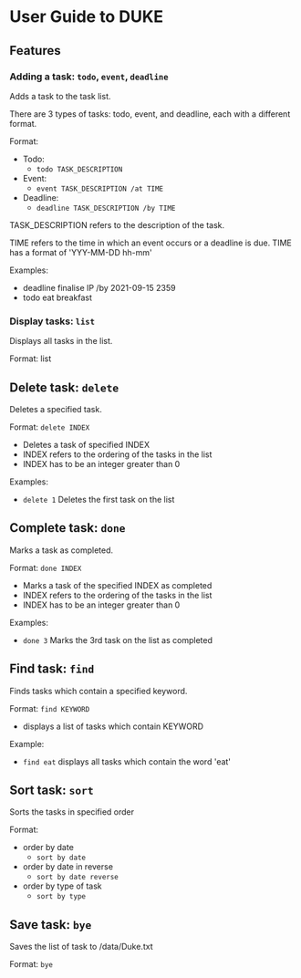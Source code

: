 # User Guide to DUKE

## Features 

### Adding a task: `todo`, `event`, `deadline`
Adds a task to the task list.

There are 3 types of tasks: todo, event, and deadline, each with a
different format.

Format:
*  Todo:
    * `todo TASK_DESCRIPTION`
*  Event:
    * `event TASK_DESCRIPTION /at TIME`
*  Deadline:
    * `deadline TASK_DESCRIPTION /by TIME`
    
TASK_DESCRIPTION refers to the description of the task.

TIME refers to the time in which an event occurs or a deadline is 
due. TIME has a format of 'YYY-MM-DD hh-mm'

Examples:
- deadline finalise IP /by 2021-09-15 2359
- todo eat breakfast

### Display tasks: `list`

Displays all tasks in the list.

Format: list

## Delete task: `delete`

Deletes a specified task.

Format: `delete INDEX`

- Deletes a task of specified INDEX
- INDEX refers to the ordering of the tasks in the list
- INDEX has to be an integer greater than 0

Examples:
- `delete 1` Deletes the first task on the list

## Complete task: `done`

Marks a task as completed.

Format: `done INDEX`
- Marks a task of the specified INDEX as completed
- INDEX refers to the ordering of the tasks in the list
- INDEX has to be an integer greater than 0

Examples:
- `done 3` Marks the 3rd task on the list as completed

## Find task: `find`

Finds tasks which contain a specified keyword.

Format: `find KEYWORD`
- displays a list of tasks which contain KEYWORD

Example:
- `find eat` displays all tasks which contain the word 'eat'

## Sort task: `sort`

Sorts the tasks in specified order

Format:
* order by date
   * `sort by date`
* order by date in reverse 
   * `sort by date reverse`
* order by type of task
   * `sort by type`
   
## Save task: `bye`

Saves the list of task to /data/Duke.txt

Format: `bye`


